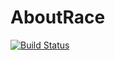 # AboutRace

[![Build Status](https://travis-ci.org/racepi/AboutRace.svg?branch=master)](https://travis-ci.org/racepi/AboutRace)
